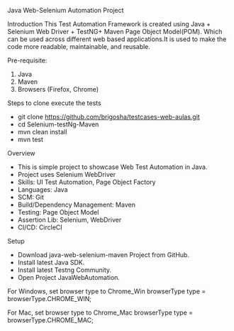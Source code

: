Java Web-Selenium Automation Project

Introduction
This Test Automation Framework is created using Java + Selenium Web Driver + TestNG+ Maven Page Object Model(POM). Which can be used across different web based applications.It is used to make the code more readable, maintainable, and reusable.

Pre-requisite:
1. Java
2. Maven
3. Browsers (Firefox, Chrome)
   
Steps to clone execute the tests
* git clone https://github.com/brigosha/testcases-web-aulas.git
* cd Selenium-testNg-Maven
* mvn clean install 
* mvn test


Overview
* This is simple project to showcase Web Test Automation in Java.
* Project uses Selenium WebDriver
* Skills: UI Test Automation, Page Object Factory
* Languages: Java
* SCM: Git
* Build/Dependency Management: Maven
* Testing: Page Object Model
* Assertion Lib: Selenium, WebDriver
* CI/CD: CircleCI 

Setup
* Download java-web-selenium-maven Project from GitHub.
* Install latest Java SDK.
* Install latest Testng Community.
* Open Project JavaWebAutomation.

For Windows, set browser type to Chrome_Win
browserType type = browserType.CHROME_WIN;

For Mac, set browser type to Chrome_Mac
browserType type = browserType.CHROME_MAC;
